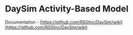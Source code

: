 # DaySim Activity-Based Model

Documentation - [https://github.com/RSGInc/DaySim/wiki](https://github.com/RSGInc/DaySim/wiki)



